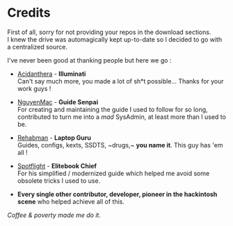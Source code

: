 # Credits

First of all, sorry for not providing your repos in the download sections.<br>
I knew the drive was automagically kept up-to-date so I decided to go with a centralized source.

I've never been good at thanking people but here we go :

- [Acidanthera](https://github.com/acidanthera/) - **Illuminati**  
  Can't say much more, you made a lot of sh\*t possible... Thanks for your work guys !

- [NguyenMac](https://www.tonymacx86.com/members/nguyenmac.598852/) - **Guide Senpai**  
  For creating and maintaining the guide I used to follow for so long, contributed to turn me into a _mad_ SysAdmin, at least more than I used to be.

- [Rehabman](https://github.com/rehabman) - **Laptop Guru**  
  Guides, configs, kexts, SSDTS, ~drugs,~ **you name it**. This guy has 'em all !

- [Spotflight](https://www.tonymacx86.com/members/spotflight.1654314/) - **Elitebook Chief**  
  For his simplified / modernized guide which helped me avoid some obsolete tricks I used to use.

- **Every single other contributor, developer, pioneer in the hackintosh scene** who helped achieve all of this.

_Coffee & poverty made me do it_.
